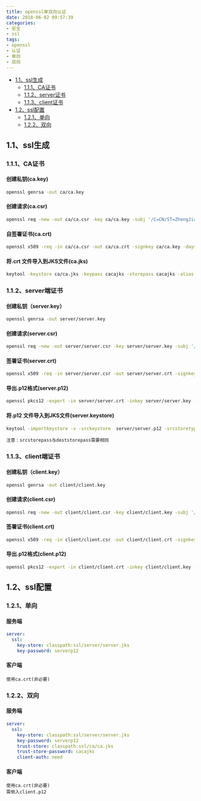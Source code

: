 ```yaml
---
title: openssl单双向认证
date: 2018-06-02 09:57:39
categories:
- 安全
- ssl
tags:
- openssl
- 认证
- 单向
- 双向
---
```

- [1.1、ssl生成](#1.1)
  - [1.1.1、CA证书](#1.1.1)
  - [1.1.2、server证书](#1.1.2)
  - [1.1.3、client证书](#1.1.3)
- [1.2、ssl配置](#1.2)
  - [1.2.1、单向](#1.2.1)
  - [1.2.2、双向](#1.2.2)
    
## <a id='1.1'></a>1.1、ssl生成
### <a id='1.1.1'></a>1.1.1、CA证书

#### 创建私钥(ca.key)
```bash
openssl genrsa -out ca/ca.key
```
#### 创建请求(ca.csr)
```bash
openssl req -new -out ca/ca.csr -key ca/ca.key -subj '/C=CN/ST=ZhengJiang/L=WenZhou/O=SimilarSu CA Corp'
```
#### 自签署证书(ca.crt)
```bash
openssl x509 -req -in ca/ca.csr -out ca/ca.crt -signkey ca/ca.key -days 3650 -extensions v3_ca
```
#### 将.crt 文件导入到JKS文件(ca.jks)
```bash
keytool -keystore ca/ca.jks -keypass cacajks -storepass cacajks -alias ca -import -trustcacerts -file ca/ca.crt
```
<!-- more -->
### <a id='1.1.2'></a>1.1.2、server端证书

#### 创建私钥（server.key）
```bash
openssl genrsa -out server/server.key
```
#### 创建请求(server.csr)
```bash
openssl req -new -out server/server.csr -key server/server.key -subj '/C=CN/ST=Zhengjiang/L=WenZhou/O=SimilarSu Server Corp/OU=dev/CN=localhost'
```
#### 签署证书(server.crt)
```bash
openssl x509 -req -in server/server.csr -out server/server.crt -signkey server/server.key -CA ca/ca.crt -CAkey ca/ca.key -CAcreateserial -days 3650  -extensions v3_ca
```
#### 导出.p12格式(server.p12)
```bash
openssl pkcs12 -export -in server/server.crt -inkey server/server.key -out server/server.p12 -passout pass:serverp12
```
#### 将.p12 文件导入到JKS文件(server.keystore)
```bash
keytool -importkeystore -v -srckeystore  server/server.p12 -srcstoretype pkcs12 -srcstorepass serverp12 -destkeystore server/server.jks -deststoretype jks -deststorepass serverp12
```
`注意：srcstorepass与deststorepass需要相同`

### <a id='1.1.3'></a>1.1.3、client端证书

#### 创建私钥（client.key）
```bash
openssl genrsa -out client/client.key
```
#### 创建请求(client.csr)
```bash
openssl req -new -out client/client.csr -key client/client.key -subj '/C=CN/ST=Zhengjiang/L=WenZhou/O=SimilarSu Server Corp/OU=dev/CN=client'
```
#### 签署证书(client.crt)
```bash
openssl x509 -req -in client/client.csr -out client/client.crt -signkey client/client.key -CA ca/ca.crt -CAkey ca/ca.key -CAcreateserial -days 3650  -extensions v3_ca
```
#### 导出.p12格式(client.p12)
```bash
openssl pkcs12 -export -in client/client.crt -inkey client/client.key -out client/client.p12 -passout pass:clientp12
```
## <a id='1.2'></a>1.2、ssl配置
### <a id='1.2.1'></a>1.2.1、单向
#### 服务端
```yml
server:
  ssl:
    key-store: classpath:ssl/server/server.jks
    key-password: serverp12
```
#### 客户端
```
使用ca.crt(非必要)
```
### <a id="1.2.2"></a>1.2.2、双向
#### 服务端
```yml
server:
  ssl:
    key-store: classpath:ssl/server/server.jks
    key-password: serverp12
    trust-store: classpath:ssl/ca/ca.jks
    trust-store-password: cacajks
    client-auth: need
```
#### 客户端
```
使用ca.crt(非必要)
需倒入client.p12
```
